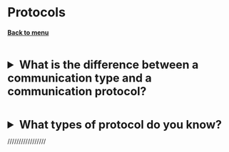 <h1>Protocols</h1> 
<h4> 

[Back to menu](..%2FMenu.md)

</h4>

[//]: # (What is the difference between a communication type 
        and a communication protocol?)
<br>
<details>
    <summary style="font-size: 25px;">
        <b>
            What is the difference between a communication type 
            and a communication protocol?
        </b>
    </summary>
<br>

**Communication Type:** refers to the method or mode of communication
(Point-to-Point, Point-to-Multipoint)

**Communication protocol:** refers set of rules of
how data is transmitted and received
(HTTP, HTTPS, TSP)

</details>

[//]: # (What types of protocol do you know?)
<br>
<details>
    <summary style="font-size: 25px;">
        <b>
            What types of protocol do you know?
        </b>
    </summary>
<br>

* HTTP (Hypertext Transfer Protocol): This is a request-response protocol
* HTTPS (Hypertext Transfer Protocol Secure): This is a secure version of HTTP
  uses SSL/TLS protocol to encrypt the data communication.
  This includes the exchange of digital certificates
  to verify the identity of the server (and sometimes the client),
  and the negotiation of a shared secret key to encrypt the data.
* FTP (File Transfer Protocol): transferring files from
  one host to another over a TCP-based network
* TCP (Transmission Control Protocol): connection-oriented protocol
* UDP (User Datagram Protocol): connectionless protocol that
  does not guarantee delivery but faster
* SMTP (Simple Mail Transfer Protocol):
  This is a communication protocol for electronic mail transmission.
* IMAP / POP3 / MQTT protocols to retrieve messages from a server.
* WebSockets: full-duplex communication channels over a single TCP connection.

</details>

/////////////////
